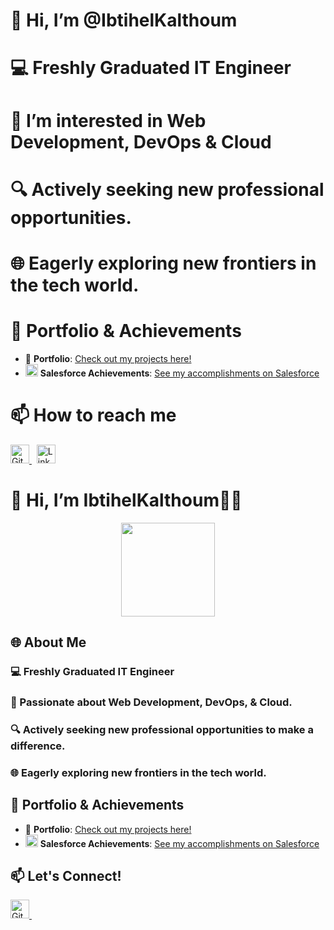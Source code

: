 # 👋 Hi, I’m @IbtihelKalthoum
 # 💻 Freshly Graduated **IT Engineer**
 # 🚀 I’m interested in Web Development, DevOps & Cloud
 # 🔍 Actively seeking new professional opportunities.
 # 🌐 Eagerly exploring new frontiers in the tech world.
 # 🎨 Portfolio & Achievements

- 📂 **Portfolio**: [Check out my projects here!](https://ibtihel-k-portfolio.netlify.app/)
- <img src="[URL_OF_TRAILHEAD_ICON](https://encrypted-tbn0.gstatic.com/images?q=tbn:ANd9GcT71SToqz54gw1D31ttK2napFLld7VJnDtMwnBg5Iw&s)" alt="Salesforce" width="20"> **Salesforce Achievements**: [See my accomplishments on Salesforce](https://www.salesforce.com/trailblazer/profile)

 # 📫 How to reach me 
<a href="https://github.com/IbtihelKalthoum" target="_blank">
  <img src="https://img.icons8.com/fluent/48/000000/github.png" alt="GitHub" width="30"/>
</a>
&nbsp;
<a href="https://www.linkedin.com/in/ibtihel-kalthoum-818218208/" target="_blank">
  <img src="https://img.icons8.com/fluent/48/000000/linkedin.png" alt="LinkedIn" width="30"/>
</a>

# 👋 Hi, I’m IbtihelKalthoum👩‍💻

<div align="center">
<img src="https://media.giphy.com/media/fAnzw6YK33jMwzp5wp/giphy.gif" width="150">
</div>

## 🌐 About Me

### 💻 Freshly Graduated **IT Engineer** 
### 🚀 Passionate about **Web Development**, **DevOps**, & **Cloud**.
### 🔍 Actively seeking new professional opportunities to make a difference.
### 🌐 Eagerly exploring new frontiers in the tech world.

## 🎨 Portfolio & Achievements

- 📂 **Portfolio**: [Check out my projects here!](https://ibtihel-k-portfolio.netlify.app/)
- <img src="DIRECT_URL_OF_TRAILHEAD_ICON_HERE" alt="Salesforce Trailhead" width="20"> **Salesforce Achievements**: [See my accomplishments on Salesforce](https://www.salesforce.com/trailblazer/profile)

## 📫 Let's Connect!

<a href="https://github.com/IbtihelKalthoum" target="_blank">
  <img src="https://img.icons8.com/fluent/48/000000/github.png" alt="GitHub" width="30"/>
</a>
&nbsp;
<a href="https://www.linkedin.com/in/ibtihel-kalthoum-818218208/" target="_blank">
  <img src="https://img.icons8.com



